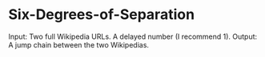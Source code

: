 # Six-Degrees-of-Separation
Input: Two full Wikipedia URLs. A delayed number (I recommend 1). Output: A jump chain between the two Wikipedias.
